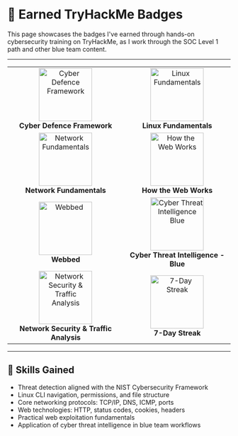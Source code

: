# 🏅 Earned TryHackMe Badges

This page showcases the badges I've earned through hands-on cybersecurity training on TryHackMe, as I work through the SOC Level 1 path and other blue team content.

---

<div align="center">

<table>
  <tr>
    <td align="center">
      <img src="https://assets.tryhackme.com/img/badges/cyberdefenceframework.svg" alt="Cyber Defence Framework" width="120"/>
      <br/>
      <strong>Cyber Defence Framework</strong>
    </td>
    <td align="center">
      <img src="https://assets.tryhackme.com/img/badges/linux.svg" alt="Linux Fundamentals" width="120"/>
      <br/>
      <strong>Linux Fundamentals</strong>
    </td>
  </tr>
  <tr>
    <td align="center">
      <img src="https://assets.tryhackme.com/img/badges/networkfundamentals.svg" alt="Network Fundamentals" width="120"/>
      <br/>
      <strong>Network Fundamentals</strong>
    </td>
    <td align="center">
      <img src="https://assets.tryhackme.com/img/badges/howthewebworks.svg" alt="How the Web Works" width="120"/>
      <br/>
      <strong>How the Web Works</strong>
    </td>
  </tr>
  <tr>
    <td align="center">
      <img src="https://assets.tryhackme.com/img/badges/webbed.svg" alt="Webbed" width="120"/>
      <br/>
      <strong>Webbed</strong>
    </td>
    <td align="center">
      <img src="https://assets.tryhackme.com/img/badges/cyberthreatintellegenceblue.svg" alt="Cyber Threat Intelligence Blue" width="120"/>
      <br/>
      <strong>Cyber Threat Intelligence - Blue</strong>
    </td>
  </tr>
  <tr>
    <td align="center">
      <img src="https://assets.tryhackme.com/img/badges/networksecurityandtrafficanalysisv2.svg" alt="Network Security & Traffic Analysis" width="120"/>
      <br/>
      <strong>Network Security & Traffic Analysis</strong>
    </td>
    <td align="center">
      <img src="https://assets.tryhackme.com/img/badges/streak7.svg" alt="7-Day Streak" width="120"/>
      <br/>
      <strong>7-Day Streak</strong>
    </td>
  </tr>
</table>

</div>

---

## 🧠 Skills Gained

- Threat detection aligned with the NIST Cybersecurity Framework  
- Linux CLI navigation, permissions, and file structure  
- Core networking protocols: TCP/IP, DNS, ICMP, ports  
- Web technologies: HTTP, status codes, cookies, headers  
- Practical web exploitation fundamentals  
- Application of cyber threat intelligence in blue team workflows  
